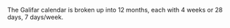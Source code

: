 The Galifar calendar is broken up into 12 months, each with 4 weeks or 28 days, 7 days/week.


```calendarium
```